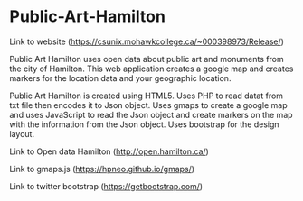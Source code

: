 # Public-Art-Hamilton

Link to website (https://csunix.mohawkcollege.ca/~000398973/Release/)

Public Art Hamilton uses open data about public art and monuments from the city of Hamilton. This web application creates a google map and creates markers for the location data and your geographic location.


Public Art Hamilton is created using HTML5. Uses PHP to read datat from txt file then encodes it to Json object. Uses gmaps to create 
a google map and uses JavaScript to read the Json object and create markers on the map with the information from the Json object.
Uses bootstrap for the design layout.

Link to Open data Hamilton (http://open.hamilton.ca/)

Link to gmaps.js (https://hpneo.github.io/gmaps/)

Link to twitter bootstrap (https://getbootstrap.com/)
